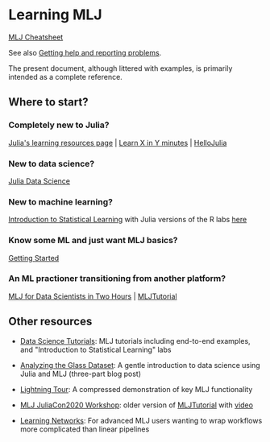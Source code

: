 # Learning MLJ

[MLJ Cheatsheet](@ref)

See also [Getting help and reporting problems](@ref).

The present document, although littered with examples, is primarily
intended as a complete reference. 

## Where to start?

### Completely new to Julia? 
[Julia's learning resources page](https://julialang.org/learning/) |
[Learn X in Y minutes](https://learnxinyminutes.com/docs/julia/) |
[HelloJulia](https://github.com/ablaom/HelloJulia.jl)

### New to data science?
[Julia Data Science](https://github.com/JuliaDataScience/JuliaDataScience)

### New to machine learning?
[Introduction to Statistical Learning](https://www.statlearning.com) with Julia versions of  the R labs [here](https://juliaai.github.io/DataScienceTutorials.jl/)

### Know some ML and just want MLJ basics?
[Getting Started](@ref)

### An ML practioner transitioning from another platform?
[MLJ for Data Scientists in Two Hours](https://github.com/alan-turing-institute/MLJ.jl/blob/dev/examples/telco/notebook.ipynb) |
[MLJTutorial](https://github.com/ablaom/MLJTutorial.jl)


## Other resources

- [Data Science Tutorials](https://juliaai.github.io/DataScienceTutorials.jl): MLJ tutorials including end-to-end examples, and "Introduction to Statistical Learning" labs

- [Analyzing the Glass Dataset](https://towardsdatascience.com/part-i-analyzing-the-glass-dataset-c556788a496f): A gentle introduction to data science using Julia and MLJ (three-part blog post)

- [Lightning Tour](https://github.com/alan-turing-institute/MLJ.jl/blob/dev/examples/lightning_tour/lightning_tour.ipynb): A compressed demonstration of key MLJ functionality

- [MLJ JuliaCon2020 Workshop](https://github.com/ablaom/MachineLearningInJulia2020): older version of  [MLJTutorial](https://github.com/ablaom/MLJTutorial.jl) with [video
](https://www.youtube.com/watch?time_continue=27&v=qSWbCn170HU&feature=emb_title)

- [Learning Networks](@ref): For advanced MLJ users wanting to wrap workflows more complicated than linear pipelines


